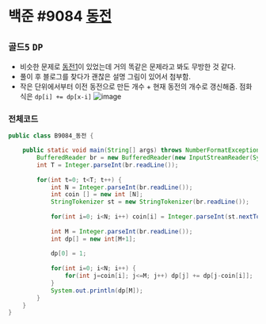 # 백준 #9084 [동전](https://www.acmicpc.net/problem/9084)
`골드5` `DP` 
---
- 비슷한 문제로 [동전1](https://www.acmicpc.net/problem/2293)이 있었는데 거의 똑같은 문제라고 봐도 무방한 것 같다.
- 풀이 후 블로그를 찾다가 괜찮은 설명 그림이 있어서 첨부함. 
- 작은 단위에서부터 이전 동전으로 만든 개수 + 현재 동전의 개수로 갱신해줌. 점화 식은 `dp[i] += dp[x-i]`
![image](https://user-images.githubusercontent.com/28249948/163999419-c9fbaf0b-9fef-422a-a429-e9195b04fcbf.png)

### 전체코드
```java
public class B9084_동전 {

	public static void main(String[] args) throws NumberFormatException, IOException {
		BufferedReader br = new BufferedReader(new InputStreamReader(System.in));
		int T = Integer.parseInt(br.readLine());
		
		for(int t=0; t<T; t++) {
			int N = Integer.parseInt(br.readLine());
			int coin [] = new int [N];
			StringTokenizer st = new StringTokenizer(br.readLine());
			
			for(int i=0; i<N; i++) coin[i] = Integer.parseInt(st.nextToken());
			
			int M = Integer.parseInt(br.readLine());
			int dp[] = new int[M+1];
			
			dp[0] = 1;
			
			for(int i=0; i<N; i++) {
				for(int j=coin[i]; j<=M; j++) dp[j] += dp[j-coin[i]];
			}
			System.out.println(dp[M]);
		}
	}
}

```
